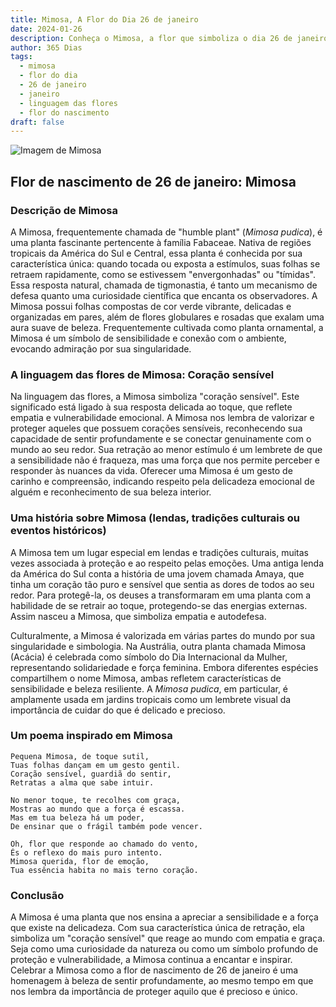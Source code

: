 ```yaml
---
title: Mimosa, A Flor do Dia 26 de janeiro
date: 2024-01-26
description: Conheça o Mimosa, a flor que simboliza o dia 26 de janeiro e seu significado 'Coração sensível'. Explore a beleza e o simbolismo desta flor encantadora.
author: 365 Dias
tags:
  - mimosa
  - flor do dia
  - 26 de janeiro
  - janeiro
  - linguagem das flores
  - flor do nascimento
draft: false
---
```


![Imagem de Mimosa](https://cdn.pixabay.com/photo/2022/06/07/22/59/flower-7249417_1280.jpg#center)

## Flor de nascimento de 26 de janeiro: Mimosa

### Descrição de Mimosa

A Mimosa, frequentemente chamada de "humble plant" (_Mimosa pudica_), é uma planta fascinante pertencente à família Fabaceae. Nativa de regiões tropicais da América do Sul e Central, essa planta é conhecida por sua característica única: quando tocada ou exposta a estímulos, suas folhas se retraem rapidamente, como se estivessem "envergonhadas" ou "tímidas". Essa resposta natural, chamada de tigmonastia, é tanto um mecanismo de defesa quanto uma curiosidade científica que encanta os observadores. A Mimosa possui folhas compostas de cor verde vibrante, delicadas e organizadas em pares, além de flores globulares e rosadas que exalam uma aura suave de beleza. Frequentemente cultivada como planta ornamental, a Mimosa é um símbolo de sensibilidade e conexão com o ambiente, evocando admiração por sua singularidade.

### A linguagem das flores de Mimosa: Coração sensível

Na linguagem das flores, a Mimosa simboliza "coração sensível". Este significado está ligado à sua resposta delicada ao toque, que reflete empatia e vulnerabilidade emocional. A Mimosa nos lembra de valorizar e proteger aqueles que possuem corações sensíveis, reconhecendo sua capacidade de sentir profundamente e se conectar genuinamente com o mundo ao seu redor. Sua retração ao menor estímulo é um lembrete de que a sensibilidade não é fraqueza, mas uma força que nos permite perceber e responder às nuances da vida. Oferecer uma Mimosa é um gesto de carinho e compreensão, indicando respeito pela delicadeza emocional de alguém e reconhecimento de sua beleza interior.

### Uma história sobre Mimosa (lendas, tradições culturais ou eventos históricos)

A Mimosa tem um lugar especial em lendas e tradições culturais, muitas vezes associada à proteção e ao respeito pelas emoções. Uma antiga lenda da América do Sul conta a história de uma jovem chamada Amaya, que tinha um coração tão puro e sensível que sentia as dores de todos ao seu redor. Para protegê-la, os deuses a transformaram em uma planta com a habilidade de se retrair ao toque, protegendo-se das energias externas. Assim nasceu a Mimosa, que simboliza empatia e autodefesa.

Culturalmente, a Mimosa é valorizada em várias partes do mundo por sua singularidade e simbologia. Na Austrália, outra planta chamada Mimosa (Acácia) é celebrada como símbolo do Dia Internacional da Mulher, representando solidariedade e força feminina. Embora diferentes espécies compartilhem o nome Mimosa, ambas refletem características de sensibilidade e beleza resiliente. A _Mimosa pudica_, em particular, é amplamente usada em jardins tropicais como um lembrete visual da importância de cuidar do que é delicado e precioso.

### Um poema inspirado em Mimosa

```
Pequena Mimosa, de toque sutil,  
Tuas folhas dançam em um gesto gentil.  
Coração sensível, guardiã do sentir,  
Retratas a alma que sabe intuir.  

No menor toque, te recolhes com graça,  
Mostras ao mundo que a força é escassa.  
Mas em tua beleza há um poder,  
De ensinar que o frágil também pode vencer.  

Oh, flor que responde ao chamado do vento,  
És o reflexo do mais puro intento.  
Mimosa querida, flor de emoção,  
Tua essência habita no mais terno coração.
```

### Conclusão

A Mimosa é uma planta que nos ensina a apreciar a sensibilidade e a força que existe na delicadeza. Com sua característica única de retração, ela simboliza um "coração sensível" que reage ao mundo com empatia e graça. Seja como uma curiosidade da natureza ou como um símbolo profundo de proteção e vulnerabilidade, a Mimosa continua a encantar e inspirar. Celebrar a Mimosa como a flor de nascimento de 26 de janeiro é uma homenagem à beleza de sentir profundamente, ao mesmo tempo em que nos lembra da importância de proteger aquilo que é precioso e único.